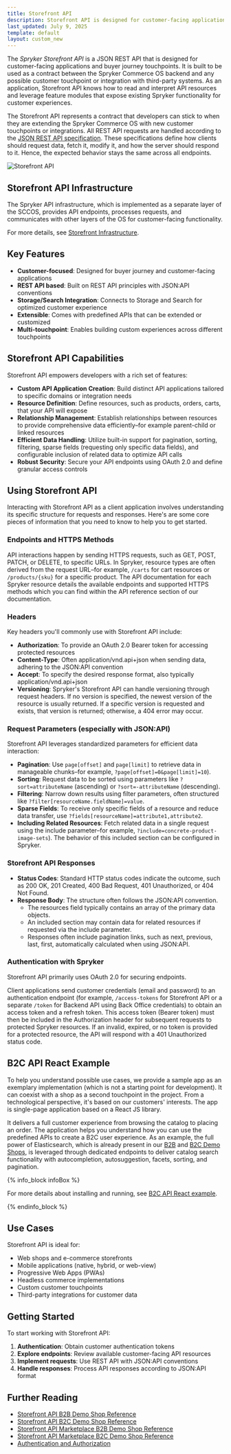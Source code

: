 ```yaml
---
title: Storefront API
description: Storefront API is designed for customer-facing applications and buyer journey touchpoints with REST API and JSON:API conventions.
last_updated: July 9, 2025
template: default
layout: custom_new
---
```


The *Spryker Storefront API* is a JSON REST API that is designed for customer-facing applications and buyer journey touchpoints. It is built to be used as a contract between the Spryker Commerce OS backend and any possible customer touchpoint or integration with third-party systems. As an application, Storefront API knows how to read and interpret API resources and leverage feature modules that expose existing Spryker functionality for customer experiences.

The Storefront API represents a contract that developers can stick to when they are extending the Spryker Commerce OS with new customer touchpoints or integrations. All REST API requests are handled according to the [JSON REST API specification](https://jsonapi.org/). These specifications define how clients should request data, fetch it, modify it, and how the server should respond to it. Hence, the expected behavior stays the same across all endpoints.

![Storefront API](https://spryker.s3.eu-central-1.amazonaws.com/docs/Glue+API/Glue+REST+API/glue-rest-api.jpg)

## Storefront API Infrastructure

The Spryker API infrastructure, which is implemented as a separate layer of the SCCOS, provides API endpoints, processes requests, and communicates with other layers of the OS for customer-facing functionality.

For more details, see [Storefront Infrastructure](/docs/integrations/spryker-glue-api/getting-started-with-apis/storefront-infrastructure.html).

## Key Features

- **Customer-focused**: Designed for buyer journey and customer-facing applications
- **REST API based**: Built on REST API principles with JSON:API conventions
- **Storage/Search Integration**: Connects to Storage and Search for optimized customer experience
- **Extensible**: Comes with predefined APIs that can be extended or customized
- **Multi-touchpoint**: Enables building custom experiences across different touchpoints

## Storefront API Capabilities

Storefront API empowers developers with a rich set of features:

- **Custom API Application Creation**: Build distinct API applications tailored to specific domains or integration needs
- **Resource Definition**: Define resources, such as products, orders, carts, that your API will expose
- **Relationship Management**: Establish relationships between resources to provide comprehensive data efficiently–for example parent-child or linked resources
- **Efficient Data Handling**: Utilize built-in support for pagination, sorting, filtering, sparse fields (requesting only specific data fields), and configurable inclusion of related data to optimize API calls
- **Robust Security**: Secure your API endpoints using OAuth 2.0 and define granular access controls

## Using Storefront API

Interacting with Storefront API as a client application involves understanding its specific structure for requests and responses. Here's are some core pieces of information that you need to know to help you to get started.

### Endpoints and HTTPS Methods

API interactions happen by sending HTTPS requests, such as GET, POST, PATCH, or DELETE, to specific URLs. In Spryker, resource types are often derived from the request URL–for example, `/carts` for cart resources or `/products/{sku}` for a specific product. The API documentation for each Spryker resource details the available endpoints and supported HTTPS methods which you can find within the API reference section of our documentation.

### Headers

Key headers you'll commonly use with Storefront API include:
- **Authorization**: To provide an OAuth 2.0 Bearer token for accessing protected resources
- **Content-Type**: Often application/vnd.api+json when sending data, adhering to the JSON:API convention
- **Accept**: To specify the desired response format, also typically application/vnd.api+json
- **Versioning**: Spryker's Storefront API can handle versioning through request headers. If no version is specified, the newest version of the resource is usually returned. If a specific version is requested and exists, that version is returned; otherwise, a 404 error may occur.

### Request Parameters (especially with JSON:API)

Storefront API leverages standardized parameters for efficient data interaction:
- **Pagination**: Use `page[offset]` and `page[limit]` to retrieve data in manageable chunks–for example, `?page[offset]=0&page[limit]=10`).
- **Sorting**: Request data to be sorted using parameters like `?sort=attributeName` (ascending) or `?sort=-attributeName` (descending).
- **Filtering**: Narrow down results using filter parameters, often structured like `?filter[resourceName.fieldName]=value`.
- **Sparse Fields**: To receive only specific fields of a resource and reduce data transfer, use `?fields[resourceName]=attribute1,attribute2`.
- **Including Related Resources**: Fetch related data in a single request using the include parameter–for example, `?include=concrete-product-image-sets`). The behavior of this included section can be configured in Spryker.

### Storefront API Responses

- **Status Codes**: Standard HTTP status codes indicate the outcome, such as 200 OK, 201 Created, 400 Bad Request, 401 Unauthorized, or 404 Not Found.
- **Response Body**: The structure often follows the JSON:API convention.
  - The resources field typically contains an array of the primary data objects.
  - An included section may contain data for related resources if requested via the include parameter.
  - Responses often include pagination links, such as next, previous, last, first, automatically calculated when using JSON:API.

### Authentication with Spryker

Storefront API primarily uses OAuth 2.0 for securing endpoints.

Client applications send customer credentials (email and password) to an authentication endpoint (for example, `/access-tokens` for Storefront API or a separate `/token` for Backend API using Back Office credentials) to obtain an access token and a refresh token. This access token (Bearer token) must then be included in the Authorization header for subsequent requests to protected Spryker resources. If an invalid, expired, or no token is provided for a protected resource, the API will respond with a 401 Unauthorized status code.

## B2C API React Example

To help you understand possible use cases, we provide a sample app as an exemplary implementation (which is not a starting point for development). It can coexist with a shop as a second touchpoint in the project. From a technological perspective, it's based on our customers' interests. The app is single-page application based on a React JS library.

It delivers a full customer experience from browsing the catalog to placing an order. The application helps you understand how you can use the predefined APIs to create a B2C user experience. As an example, the full power of Elasticsearch, which is already present in our [B2B](/docs/about/all/b2b-suite.html) and [B2C Demo Shops](/docs/about/all/b2c-suite.html), is leveraged through dedicated endpoints to deliver catalog search functionality with autocompletion, autosuggestion, facets, sorting, and pagination.

{% info_block infoBox %}

For more details about installing and running, see [B2C API React example](/docs/integrations/spryker-glue-api/storefront-api/developing-apis/b2c-api-react-example/b2c-api-react-example.html).

{% endinfo_block %}

## Use Cases

Storefront API is ideal for:
- Web shops and e-commerce storefronts
- Mobile applications (native, hybrid, or web-view)
- Progressive Web Apps (PWAs)
- Headless commerce implementations
- Custom customer touchpoints
- Third-party integrations for customer data

## Getting Started

To start working with Storefront API:

1. **Authentication**: Obtain customer authentication tokens
2. **Explore endpoints**: Review available customer-facing API resources
3. **Implement requests**: Use REST API with JSON:API conventions
4. **Handle responses**: Process API responses according to JSON:API format

## Further Reading

- [Storefront API B2B Demo Shop Reference](/docs/integrations/spryker-glue-api/storefront-api/api-references/storefront-api-b2b-demo-shop-reference.html)
- [Storefront API B2C Demo Shop Reference](/docs/integrations/spryker-glue-api/storefront-api/api-references/storefront-api-b2c-demo-shop-reference.html)
- [Storefront API Marketplace B2B Demo Shop Reference](/docs/integrations/spryker-glue-api/storefront-api/api-references/storefront-api-marketplace-b2b-demo-shop-reference.html)
- [Storefront API Marketplace B2C Demo Shop Reference](/docs/integrations/spryker-glue-api/storefront-api/api-references/storefront-api-marketplace-b2c-demo-shop-reference.html)
- [Authentication and Authorization](/docs/integrations/spryker-glue-api/authenticating-and-authorization/authenticating-and-authorization.html)
